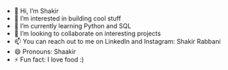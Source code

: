 - 👋 Hi, I’m Shakir
- 👀 I’m interested in building cool stuff
- 🌱 I’m currently learning Python and SQL
- 💞️ I’m looking to collaborate on interesting projects
- 📫 You can reach out to me on LinkedIn and Instagram: Shakir Rabbani
- 😄 Pronouns: Shaakir
- ⚡ Fun fact: I love food :)

<!---
shakir549/shakir549 is a ✨ special ✨ repository because its `README.md` (this file) appears on your GitHub profile.
You can click the Preview link to take a look at your changes.
--->
